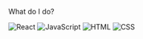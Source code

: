 What do I do?

![React](https://img.shields.io/badge/React-%2320232a?style=for-the-badge&logo=react&logoColor=%2361dafb)
![JavaScript](https://img.shields.io/badge/JavaScript-%23f7df1e?style=for-the-badge&logo=javascript&logoColor=%23000)
![HTML](https://img.shields.io/badge/HTML-%23e34f26?style=for-the-badge&logo=html5&logoColor=%23fff)
![CSS](https://img.shields.io/badge/CSS-%231572b6?style=for-the-badge&logo=css3&logoColor=%23fff)

